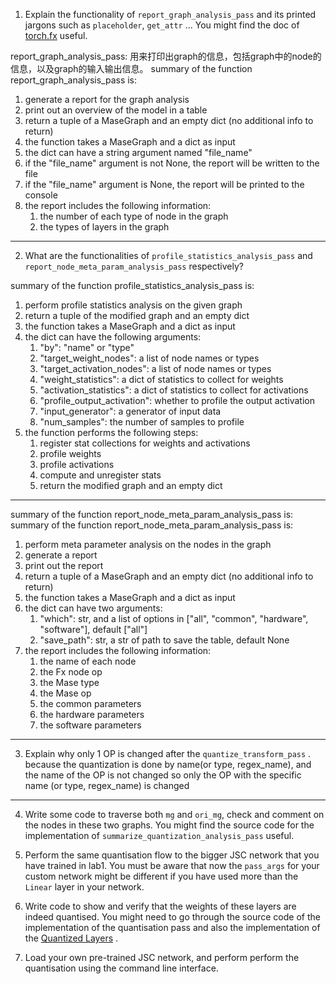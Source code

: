 1. Explain the functionality of `report_graph_analysis_pass` and its printed jargons such as `placeholder`, `get_attr` ... You might find the doc of [torch.fx](https://pytorch.org/docs/stable/fx.html) useful.

report_graph_analysis_pass: 用来打印出graph的信息，包括graph中的node的信息，以及graph的输入输出信息。
summary of the function report_graph_analysis_pass is:
1. generate a report for the graph analysis
2. print out an overview of the model in a table
3. return a tuple of a MaseGraph and an empty dict (no additional info to return)
4. the function takes a MaseGraph and a dict as input
5. the dict can have a string argument named "file_name"
6. if the "file_name" argument is not None, the report will be written to the file
7. if the "file_name" argument is None, the report will be printed to the console
8. the report includes the following information:
   1. the number of each type of node in the graph
   2. the types of layers in the graph
----------------------------------------------------------------------------------------------------


2. What are the functionalities of `profile_statistics_analysis_pass` and `report_node_meta_param_analysis_pass` respectively?

summary of the function profile_statistics_analysis_pass is:
1. perform profile statistics analysis on the given graph
2. return a tuple of the modified graph and an empty dict
3. the function takes a MaseGraph and a dict as input
4. the dict can have the following arguments:
   1. "by": "name" or "type"
   2. "target_weight_nodes": a list of node names or types
   3. "target_activation_nodes": a list of node names or types
   4. "weight_statistics": a dict of statistics to collect for weights
   5. "activation_statistics": a dict of statistics to collect for activations
   6. "profile_output_activation": whether to profile the output activation
   7. "input_generator": a generator of input data
   8. "num_samples": the number of samples to profile
5. the function performs the following steps:
   1. register stat collections for weights and activations
   2. profile weights
   3. profile activations
   4. compute and unregister stats
   5. return the modified graph and an empty dict
----------------------------------------------------------------------------------------------------

summary of the function report_node_meta_param_analysis_pass is:
summary of the function report_node_meta_param_analysis_pass is:
1. perform meta parameter analysis on the nodes in the graph
2. generate a report
3. print out the report
4. return a tuple of a MaseGraph and an empty dict (no additional info to return)
5. the function takes a MaseGraph and a dict as input
6. the dict can have two arguments:
   1. "which": str, and a list of options in ["all", "common", "hardware", "software"], default ["all"]
   2. "save_path": str, a str of path to save the table, default None
7. the report includes the following information:
   1. the name of each node
   2. the Fx node op
   3. the Mase type
   4. the Mase op
   5. the common parameters
   6. the hardware parameters
   7. the software parameters
----------------------------------------------------------------------------------------------------


3. Explain why only 1 OP is changed after the `quantize_transform_pass` .
because the quantization is done by name(or type, regex_name), and the name of the OP is not changed
so only the OP with the specific name (or type, regex_name) is changed

----------------------------------------------------------------------------------------------------


4. Write some code to traverse both `mg` and `ori_mg`, check and comment on the nodes in these two graphs. You might find the source code for the implementation of `summarize_quantization_analysis_pass` useful.

5. Perform the same quantisation flow to the bigger JSC network that you have trained in lab1. You must be aware that now the `pass_args` for your custom network might be different if you have used more than the `Linear` layer in your network.

6. Write code to show and verify that the weights of these layers are indeed quantised. You might need to go through the source code of the implementation of the quantisation pass and also the implementation of the [Quantized Layers](../../machop/chop/passes/transforms/quantize/quantized_modules/linear.py) .

7. Load your own pre-trained JSC network, and perform perform the quantisation using the command line interface.